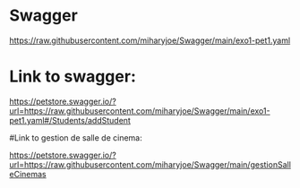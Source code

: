 # Swagger

  https://raw.githubusercontent.com/miharyjoe/Swagger/main/exo1-pet1.yaml

# Link to swagger:

  https://petstore.swagger.io/?url=https://raw.githubusercontent.com/miharyjoe/Swagger/main/exo1-pet1.yaml#/Students/addStudent
  
#Link to gestion de salle de cinema:

  https://petstore.swagger.io/?url=https://raw.githubusercontent.com/miharyjoe/Swagger/main/gestionSalleCinemas
